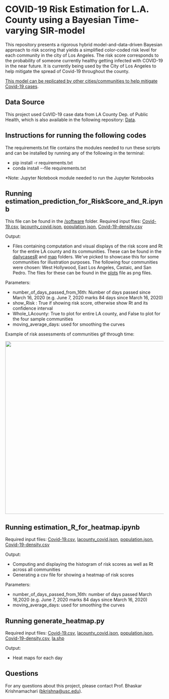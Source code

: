 # COVID-19 Risk Estimation for L.A. County using a Bayesian Time-varying SIR-model

This repository presents a rigorous hybrid model-and-data-driven Bayesian approach to risk scoring that yields a simplified color-coded risk level for each community in the city of Los Angeles. The risk score corresponds to the probability of someone currently healthy getting infected with COVID-19 in the near future. It is currently being used by the City of Los Angeles to help mitigate the spread of Covid-19 throughout the county. 

<ins>This model can be replicated by other cities/communities to help mitigate Covid-19 cases</ins>.

## Data Source

This project used CoVID-19 case data from LA County Dep. of Public Health, which is also available in the following repository: [Data](https://github.com/ANRGUSC/lacounty_covid19_data/).

## Instructions for running the following codes
The requirements.txt file contains the modules needed to run these scripts and can be installed by running any of the following in the terminal:
* pip install -r requirements.txt
* conda install --file requirements.txt

*Note: Jupyter Notebook module needed to run the Jupyter Notebooks



## Running **estimation_prediction_for_RiskScore_and_R.ipynb**

This file can be found in the [/software](https://github.com/ANRGUSC/covid19_risk_estimation/tree/master/software) folder.
Required input files:
[Covid-19.csv](https://github.com/ANRGUSC/covid19_risk_estimation/blob/master/data/Covid-19.csv), [lacounty_covid.json](https://github.com/ANRGUSC/covid19_risk_estimation/blob/master/data/lacounty_covid.json), [population.json](https://github.com/ANRGUSC/covid19_risk_estimation/blob/master/data/population.json), [Covid-19-density.csv](https://github.com/ANRGUSC/covid19_risk_estimation/blob/master/data/Covid-19-density.csv)

Output:
- Files containing computation and visual displays of the risk score and Rt for the entire LA county and its communities. These can be found in the [dailycasesR](https://github.com/ANRGUSC/covid19_risk_estimation/tree/master/data/dailycasesR) and [map](https://github.com/ANRGUSC/covid19_risk_estimation/tree/master/plots/map) folders. We've picked to showcase this for some communities for illustration purposes. The following four communities were chosen: West Hollywood, East Los Angeles, Castaic, and San Pedro. The files for these can be found in the [plots](https://github.com/ANRGUSC/covid19_risk_estimation/tree/master/plots) file as png files. 

Parameters:
* number_of_days_passed_from_16th: Number of days passed since March 16, 2020 (e.g. June 7, 2020 marks 84 days since March 16, 2020)
* show_Risk :  True if showing risk score, otherwise show Rt and its confidence interval
* Whole_LAcounty:  True to plot for entire LA county, and False to plot for the four sample communities
* moving_average_days: used for smoothing the curves

Example of risk assessments of communities gif through time:

<img src="https://github.com/ANRGUSC/covid19_risk_estimation/blob/master/plots/covidlarisk.gif" width="550">


## Running **estimation_R_for_heatmap.ipynb**

Required input files:
[Covid-19.csv](https://github.com/ANRGUSC/covid19_risk_estimation/blob/master/data/Covid-19.csv), [lacounty_covid.json](https://github.com/ANRGUSC/covid19_risk_estimation/blob/master/data/lacounty_covid.json), [population.json](https://github.com/ANRGUSC/covid19_risk_estimation/blob/master/data/population.json), [Covid-19-density.csv](https://github.com/ANRGUSC/covid19_risk_estimation/blob/master/data/Covid-19-density.csv)

Output:
* Computing and displaying the histogram of risk scores as well as Rt across all communities
* Generating a csv file for showing a heatmap of risk scores

Parameters:
* number_of_days_passed_from_16th: number of days passed March 16,2020 (e.g. June 7, 2020 marks 84 days since March 16, 2020)
* moving_average_days: used for smoothing the curves

## Running **generate_heatmap.py**

Required input files:
[Covid-19.csv](https://github.com/ANRGUSC/covid19_risk_estimation/blob/master/data/Covid-19.csv), [lacounty_covid.json](https://github.com/ANRGUSC/covid19_risk_estimation/blob/master/data/lacounty_covid.json), [population.json](https://github.com/ANRGUSC/covid19_risk_estimation/blob/master/data/population.json), [Covid-19-density.csv](https://github.com/ANRGUSC/covid19_risk_estimation/blob/master/data/Covid-19-density.csv), [la.shp](https://github.com/ANRGUSC/covid19_risk_estimation/blob/master/data/la.shp)

Output:
* Heat maps for each day 


## Questions
For any questions about this project, please contact Prof. Bhaskar Krishnamachari (bkrishna@usc.edu).
